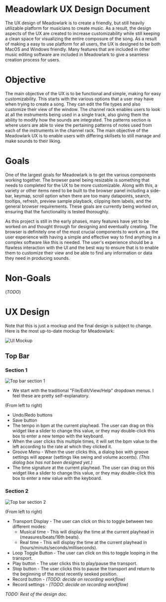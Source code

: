 # Meadowlark UX Design Document

The UX design of Meadowlark is to create a friendly, but still heavily utilizable platform for musicians to create music. As a result, the design aspects of the UX are created to increase customizability while still keeping a clean space for visualizing the entire composure of the song. As a result of making a easy to use platform for all users, the UX is designed to be both MacOS and Windows friendly. Many features that are included in other music editing software are included in Meadowlark to give a seamless creation process for users.

# Objective

The main objective of the UX is to be functional and simple, making for easy customizability. This starts with the various options that a user may have when trying to create a song. They can edit the file types and also customize their view of the window. The channel rack enables users to look at all the instruments being used in a single track, also giving them the ability to modify how the sounds are integrated. The patterns section is where users are able to view the pertaining patterns of notes used from each of the instruments in the channel rack. The main objective of the Meadowlark UX is to enable users with differing skillsets to still manage and make sounds to their liking.

# Goals

One of the largest goals for Meadowlark is to get the various components working together. The browser panel being resizable is something that needs to completed for the UX to be more customizable. Along with this, a variety or other items need to be built to the browser panel including a side-bar, keymap, scroll option when there are too many datapoints, search, tooltips, refresh, preview sample playback, clipping item labels, and the general browser requirements. These goals are currently being worked on, ensuring that the functionality is tested thoroughly. 

As this project is still in the early phases, many features have yet to be worked on and thought through for designing and eventually creating. The browser is definitely one of the most crucial components to work on as the user experience with having a simple and effective way to find anything in a complex software like this is needed. The user's experience should be a flawless interaction with the UI and the best way to ensure that is to enable them to customize their view and be able to find any information or data they need in producing sounds.  

# Non-Goals
(*TODO*)

# UX Design

Note that this is just a mockup and the final design is subject to change. Here is the most up-to-date mockup for Meadowlark:

![UI Mockup](assets/design/gui-mockup-version3.png)

## Top Bar

### Section 1
![Top bar section 1](assets/design/top_bar/top-bar-1.png)

* We start with the traditional "File/Edit/View/Help" dropdown menus. I feel these are pretty self-explanatory.

(From left to right)
* Undo/Redo buttons
* Save button
* The tempo in bpm at the current playhead. The user can drag on this widget like a slider to change this value, or they may double-click this box to enter a new tempo with the keyboard.
* When the user clicks this multiple times, it will set the bpm value to the left according to the rate at which they clicked it.
* Groove Menu - When the user clicks this, a dialog box with groove settings will appear (settings like swing and volume accents). *(This dialog box has not been designed yet.)*
* The time signature at the current playhead. The user can drag on this widget like a slider to change this value, or they may double-click this box to enter a new value with the keyboard.

### Section 2
![Top bar section 2](assets/design/top_bar/top-bar-2.png)

(From left to right)
* Transport Display - The user can click on this to toggle between two different modes:
    * Musical time - This will display the time at the current playhead in (measures/beats/16th beats).
    * Real time - This will display the time at the current playhead in (hours/minuts/seconds/milliseconds).
* Loop Toggle Button - The user can click on this to toggle looping in the transport.
* Play button - The user clicks this to play/pause the transport.
* Stop button - The user clicks this to pause the transport and return to the beginning of the most recently seeked position.
* Record button - *(TODO: decide on recording workflow)*
* Record settings - *(TODO: decide on recording workflow)*

*TODO: Rest of the design doc.*
